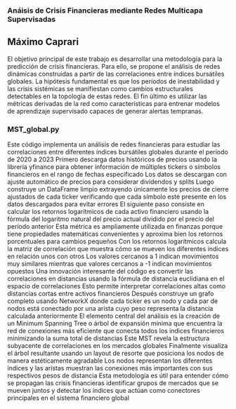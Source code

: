 ### Anáisis de Crisis Financieras mediante Redes Multicapa Supervisadas
## Máximo Caprari


El objetivo principal de este trabajo es desarrollar una metodología para la predicción de crisis financieras. Para ello, se propone el análisis de redes dinámicas construidas a partir de las correlaciones entre índices bursátiles globales. La hipótesis fundamental es que los períodos de inestabilidad y las crisis sistémicas se manifiestan como cambios estructurales detectables en la topología de estas redes. El fin último es utilizar las métricas derivadas de la red como características para entrenar modelos de aprendizaje supervisado capaces de generar alertas tempranas.


### MST_global.py

Este código implementa un análisis de redes financieras para estudiar las correlaciones entre diferentes índices bursátiles globales durante el período de 2020 a 2023
Primero descarga datos históricos de precios usando la librería yfinance para obtener información de múltiples tickers o símbolos financieros en el rango de fechas especificado Los datos se descargan con ajuste automático de precios para considerar dividendos y splits
Luego construye un DataFrame limpio extrayendo únicamente los precios de cierre ajustados de cada ticker verificando que cada símbolo esté presente en los datos descargados para evitar errores
El siguiente paso consiste en calcular los retornos logarítmicos de cada activo financiero usando la fórmula del logaritmo natural del precio actual dividido por el precio del período anterior Esta métrica es ampliamente utilizada en finanzas porque tiene propiedades matemáticas convenientes y aproxima bien los retornos porcentuales para cambios pequeños
Con los retornos logarítmicos calcula la matriz de correlación que muestra cómo se mueven los diferentes índices en relación unos con otros Los valores cercanos a 1 indican movimientos muy similares mientras que valores cercanos a -1 indican movimientos opuestos
Una innovación interesante del código es convertir las correlaciones en distancias usando la fórmula de distancia euclidiana en el espacio de correlaciones Esto permite interpretar correlaciones altas como distancias cortas entre activos financieros
Después construye un grafo completo usando NetworkX donde cada ticker es un nodo y cada par de nodos está conectado por una arista cuyo peso representa la distancia calculada anteriormente
El elemento central del análisis es la creación de un Minimum Spanning Tree o árbol de expansión mínima que encuentra la red de conexiones más eficiente que conecta todos los índices financieros minimizando la suma total de distancias Este MST revela la estructura subyacente de correlaciones en los mercados globales
Finalmente visualiza el árbol resultante usando un layout de resorte que posiciona los nodos de manera estéticamente agradable Los nodos representan los diferentes índices y las aristas muestran las conexiones más importantes con sus respectivos pesos de distancia
Esta metodología es útil para entender cómo se propagan las crisis financieras identificar grupos de mercados que se mueven juntos y detectar los índices que actúan como conectores principales en el sistema financiero global
